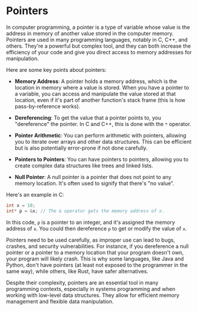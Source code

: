 # Pointers
In computer programming, a pointer is a type of variable whose value is the address in memory of another value stored in the computer memory. Pointers are used in many programming languages, notably in C, C++, and others. They're a powerful but complex tool, and they can both increase the efficiency of your code and give you direct access to memory addresses for manipulation.

Here are some key points about pointers:

- **Memory Address**: A pointer holds a memory address, which is the location in memory where a value is stored. When you have a pointer to a variable, you can access and manipulate the value stored at that location, even if it's part of another function's stack frame (this is how pass-by-reference works).

- **Dereferencing**: To get the value that a pointer points to, you "dereference" the pointer. In C and C++, this is done with the `*` operator.

- **Pointer Arithmetic**: You can perform arithmetic with pointers, allowing you to iterate over arrays and other data structures. This can be efficient but is also potentially error-prone if not done carefully.

- **Pointers to Pointers**: You can have pointers to pointers, allowing you to create complex data structures like trees and linked lists.

- **Null Pointer**: A null pointer is a pointer that does not point to any memory location. It's often used to signify that there's "no value".

Here's an example in C:

```c
int x = 10;
int* p = &x; // The & operator gets the memory address of x.
```

In this code, `p` is a pointer to an integer, and it's assigned the memory address of `x`. You could then dereference `p` to get or modify the value of `x`.

Pointers need to be used carefully, as improper use can lead to bugs, crashes, and security vulnerabilities. For instance, if you dereference a null pointer or a pointer to a memory location that your program doesn't own, your program will likely crash. This is why some languages, like Java and Python, don't have pointers (at least not exposed to the programmer in the same way), while others, like Rust, have safer alternatives.

Despite their complexity, pointers are an essential tool in many programming contexts, especially in systems programming and when working with low-level data structures. They allow for efficient memory management and flexible data manipulation.